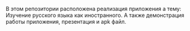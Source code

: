 В этом репозитории расположена реализация приложения а тему: Изучение русского языка как иностранного. А также демонстрация работы приложения, презентация и apk файл.
